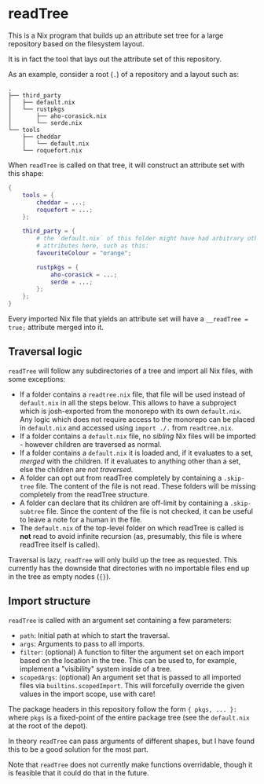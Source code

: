 readTree
========

This is a Nix program that builds up an attribute set tree for a large
repository based on the filesystem layout.

It is in fact the tool that lays out the attribute set of this repository.

As an example, consider a root (`.`) of a repository and a layout such as:

```
.
├── third_party
│   ├── default.nix
│   └── rustpkgs
│       ├── aho-corasick.nix
│       └── serde.nix
└── tools
    ├── cheddar
    │   └── default.nix
    └── roquefort.nix
```

When `readTree` is called on that tree, it will construct an attribute set with
this shape:

```nix
{
    tools = {
        cheddar = ...;
        roquefort = ...;
    };

    third_party = {
        # the `default.nix` of this folder might have had arbitrary other
        # attributes here, such as this:
        favouriteColour = "orange";

        rustpkgs = {
            aho-corasick = ...;
            serde = ...;
        };
    };
}
```

Every imported Nix file that yields an attribute set will have a `__readTree =
true;` attribute merged into it.

## Traversal logic

`readTree` will follow any subdirectories of a tree and import all Nix files,
with some exceptions:

* If a folder contains a `readtree.nix` file, that file will be used
  instead of `default.nix` in all the steps below.  This allows to
  have a subproject which is josh-exported from the monorepo with
  its own `default.nix`.  Any logic which does not require access to
  the monorepo can be placed in `default.nix` and accessed using
  `import ./.` from `readtree.nix`.
* If a folder contains a `default.nix` file, no *sibling* Nix files will be
  imported - however children are traversed as normal.
* If a folder contains a `default.nix` it is loaded and, if it
  evaluates to a set, *merged* with the children. If it evaluates to
  anything other than a set, else the children are *not traversed*.
* A folder can opt out from readTree completely by containing a
  `.skip-tree` file. The content of the file is not read. These
  folders will be missing completely from the readTree structure.
* A folder can declare that its children are off-limit by containing a
  `.skip-subtree` file. Since the content of the file is not checked, it can be
  useful to leave a note for a human in the file.
* The `default.nix` of the top-level folder on which readTree is
  called is **not** read to avoid infinite recursion (as, presumably,
  this file is where readTree itself is called).

Traversal is lazy, `readTree` will only build up the tree as requested. This
currently has the downside that directories with no importable files end up in
the tree as empty nodes (`{}`).

## Import structure

`readTree` is called with an argument set containing a few parameters:

* `path`: Initial path at which to start the traversal.
* `args`: Arguments to pass to all imports.
* `filter`: (optional) A function to filter the argument set on each
  import based on the location in the tree. This can be used to, for
  example, implement a "visibility" system inside of a tree.
* `scopedArgs`: (optional) An argument set that is passed to all
  imported files via `builtins.scopedImport`. This will forcefully
  override the given values in the import scope, use with care!

The package headers in this repository follow the form `{ pkgs, ... }:` where
`pkgs` is a fixed-point of the entire package tree (see the `default.nix` at the
root of the depot).

In theory `readTree` can pass arguments of different shapes, but I have found
this to be a good solution for the most part.

Note that `readTree` does not currently make functions overridable, though it is
feasible that it could do that in the future.
